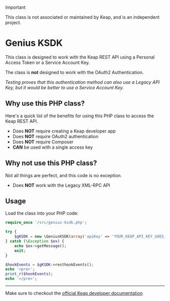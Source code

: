 > [!IMPORTANT]
> This class is not associated or maintained by Keap, and is an independent project.

# Genius KSDK
This class is designed to work with the Keap REST API using a Personal Access 
Token or a Service Account Key.

The class is **not** designed to work with the OAuth2 Authentication.

_Testing proves that this authentication method can also use a Legacy API Key,
but it would be better to use a Service Account Key._

## Why use this PHP class?
Here's a quick list of the benefits for using this PHP class to access the Keap
REST API.

- Does **NOT** require creating a Keap developer app
- Does **NOT** require OAuth2 authentication
- Does **NOT** require Composer
- **CAN** be used with a single access key

## Why not use this PHP class?
Not all things are perfect, and this code is no exception.

- Does **NOT** work with the Legacy XML-RPC API

## Usage
Load the class into your PHP code:

```php
require_once '/src/genius-ksdk.php';

try {
    $gKSDK = new \GeniusKSDK(array('apiKey' => 'YOUR_KEAP_API_KEY_GOES_HERE'));
} catch (\Exception $ex) {
    echo $ex->getMessage();
    exit;
}

$hookEvents = $gKSDK->resthookEvents();
echo '<pre>';
print_r($hookEvents);
echo '</pre>';
```

---
Make sure to checkout the [official Keap developer documentation](https://developer.infusionsoft.com/developer-guide/)